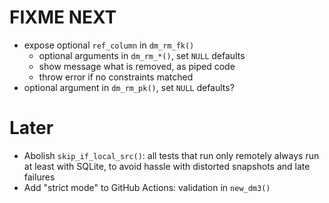 # FIXME NEXT

- expose optional `ref_column` in `dm_rm_fk()`
    - optional arguments in `dm_rm_*()`, set `NULL` defaults
    - show message what is removed, as piped code
    - throw error if no constraints matched
- optional argument in `dm_rm_pk()`, set `NULL` defaults?

# Later

- Abolish `skip_if_local_src()`: all tests that run only remotely always run at least with SQLite, to avoid hassle with distorted snapshots and late failures
- Add "strict mode" to GitHub Actions: validation in `new_dm3()`
